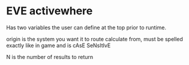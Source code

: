 # EVE activewhere
Has two variables the user can define at the top prior to runtime. 

origin is the system you want it to route calculate from, must be spelled exactly like in game and is cAsE SeNsItIvE

N is the number of results to return

